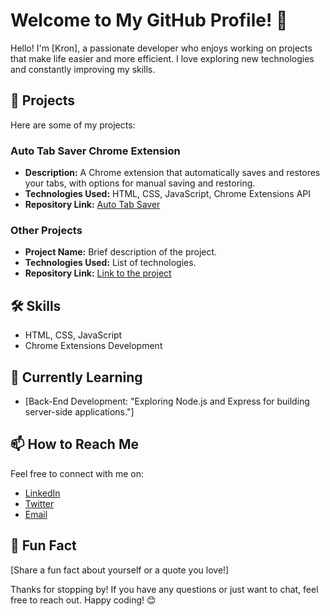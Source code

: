 # Welcome to My GitHub Profile! 👋

Hello! I'm [Kron], a passionate developer who enjoys working on projects that make life easier and more efficient. I love exploring new technologies and constantly improving my skills.

## 🚀 Projects

Here are some of my projects:

### Auto Tab Saver Chrome Extension
- **Description:** A Chrome extension that automatically saves and restores your tabs, with options for manual saving and restoring.
- **Technologies Used:** HTML, CSS, JavaScript, Chrome Extensions API
- **Repository Link:** [Auto Tab Saver](https://github.com/kronpatel/AutoTabSaver.git)

### Other Projects
- **Project Name:** Brief description of the project.
- **Technologies Used:** List of technologies.
- **Repository Link:** [Link to the project](https://github.com/kronpatel?tab=repositories)

## 🛠️ Skills
- HTML, CSS, JavaScript
- Chrome Extensions Development

## 🌱 Currently Learning
- [Back-End Development: "Exploring Node.js and Express for building server-side applications."]

## 📫 How to Reach Me
Feel free to connect with me on:
- [LinkedIn](https://www.linkedin.com/in/keron-patel-9a757a222/)
- [Twitter](https://x.com/keron_1826)
- [Email](keronpatel5656@gmail.com)

## 🎉 Fun Fact
[Share a fun fact about yourself or a quote you love!]

Thanks for stopping by! If you have any questions or just want to chat, feel free to reach out. Happy coding! 😊
